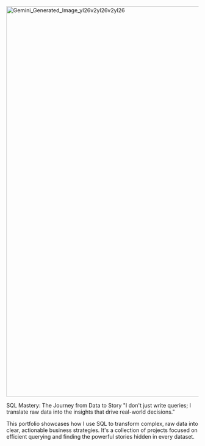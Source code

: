 <img width="1024" height="1024" alt="Gemini_Generated_Image_yl26v2yl26v2yl26" src="https://github.com/user-attachments/assets/223ccb55-75ee-436a-9818-dbc5af89d336" />

SQL Mastery: The Journey from Data to Story
"I don't just write queries; I translate raw data into the insights that drive real-world decisions."

This portfolio showcases how I use SQL to transform complex, raw data into clear, actionable business strategies. 
It's a collection of projects focused on efficient querying and finding the powerful stories hidden in every dataset.
